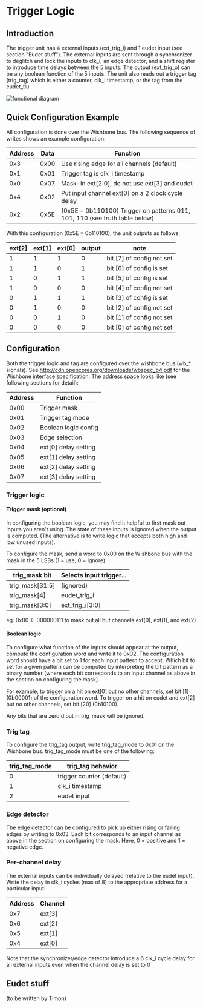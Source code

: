 # Trigger Logic

## Introduction

The trigger unit has 4 external inputs (ext_trig_i) and 1 eudet input
(see section "Eudet stuff"). The external inputs are sent through a
synchronizer to deglitch and lock the inputs to clk_i, an edge
detector, and a shift register to introduce time delays between the 5
inputs. The output (ext_trig_o) can be any boolean function of the 5
inputs. The unit also reads out a trigger tag (trig_tag) which is
either a counter, clk_i timestamp, or the tag from the eudet_tlu.

![functional diagram](https://raw.githubusercontent.com/VBaratham/Yarr-fw/trigger/doc/Trigger%20logic%20core.png)

## Quick Configuration Example

All configuration is done over the Wishbone bus. The following sequence of writes shows an example configuration:

| Address   | Data   | Function                                                                    |
| --------- | ------ | --------------------------------------------------------------------------- |
| 0x3       | 0x00   | Use rising edge for all channels (default)                                  |
| 0x1       | 0x01   | Trigger tag is clk_i timestamp                                              |
| 0x0       | 0x07   | Mask-in ext[2:0], do not use ext[3] and eudet                               |
| 0x4       | 0x02   | Put input channel ext[0] on a 2 clock cycle delay                           |
| 0x2       | 0x5E   | (0x5E = 0b110100) Trigger on patterns 011, 101, 110 (see truth table below) |

With this configuration (0x5E = 0b110100), the unit outputs as follows:

| ext[2] | ext[1] | ext[0] | output | note                      |
| ------ | ------ | ------ | ------ | ------------------------- |
| 1      | 1      | 1      | 0      | bit [7] of config not set |
| 1      | 1      | 0      | 1      | bit [6] of config is set  |
| 1      | 0      | 1      | 1      | bit [5] of config is set  |
| 1      | 0      | 0      | 0      | bit [4] of config not set |
| 0      | 1      | 1      | 1      | bit [3] of config is set  |
| 0      | 1      | 0      | 0      | bit [2] of config not set |
| 0      | 0      | 1      | 0      | bit [1] of config not set |
| 0      | 0      | 0      | 0      | bit [0] of config not set |

## Configuration

Both the trigger logic and tag are configured over the wishbone bus
(wb_* signals). See http://cdn.opencores.org/downloads/wbspec_b4.pdf
for the Wishbone interface specification. The address space looks
like (see following sections for detail):

| Address   | Function                  |
| --------- | ------------------------- |
| 0x00      | Trigger mask              |
| 0x01      | Trigger tag mode          |
| 0x02      | Boolean logic config      |
| 0x03      | Edge selection            |
| 0x04      | ext[0] delay setting      |
| 0x05      | ext[1] delay setting      |
| 0x06      | ext[2] delay setting      |
| 0x07      | ext[3] delay setting      |

### Trigger logic

#### Trigger mask (optional)

In configuring the boolean logic, you may find it helpful to first
mask out inputs you aren't using. The state of these inputs is ignored
when the output is computed. (The alternative is to write logic that
accepts both high and low unused inputs).

To configure the mask, send a word to 0x00 on the Wishbone bus with
the mask in the 5 LSBs (1 = use, 0 = ignore):

| trig_mask bit   | Selects input trigger...  |
| --------------- | ------------------------- |
| trig_mask[31:5] | (ignored)                 |
| trig_mask[4]    | eudet_trig_i              |
| trig_mask[3:0]  | ext_trig_i[3:0]           |

eg. 0x00 <- 000000111 to mask out all but channels ext(0), ext(1), and ext(2)

#### Boolean logic

To configure what function of the inputs should appear at the output,
compute the configuration word and write it to 0x02. The configuration
word should have a bit set to 1 for each input pattern to accept.
Which bit to set for a given pattern can be computed by interpreting
the bit pattern as a binary number (where each bit corresponds to an
input channel as above in the section on configuring the mask).

For example, to trigger on a hit on ext[0] but no other channels,
set bit [1] (0b00001) of the configuration word. To trigger on a hit
on eudet and ext[2] but no other channels, set bit [20] (0b10100).

Any bits that are zero'd out in trig_mask will be ignored. 

### Trig tag

To configure the trig_tag output, write trig_tag_mode to 0x01 on the
Wishbone bus. trig_tag_mode must be one of the following:

| trig_tag_mode | trig_tag behavior           |
| ------------- | --------------------------- |
|             0 | trigger counter (default)   |
|             1 | clk_i timestamp             |
|             2 | eudet input                 |

### Edge detector

The edge detector can be configured to pick up
either rising or falling edges by writing to 0x03. Each bit corresponds to
an input channel as above in the section on configuring the mask. Here,
0 = positive and 1 = negative edge.

### Per-channel delay

The external inputs can be individually delayed (relative to the eudet input).
Write the delay in clk_i cycles (max of 8) to the appropriate address for a
particular input:

| Address | Channel |
| ------- | ------- |
| 0x7     | ext[3]  |
| 0x6     | ext[2]  |
| 0x5     | ext[1]  |
| 0x4     | ext[0]  |

Note that the synchronizer/edge detector introduce a 6 clk_i cycle
delay for all external inputs even when the channel delay is set to 0


## Eudet stuff

(to be written by Timon)
